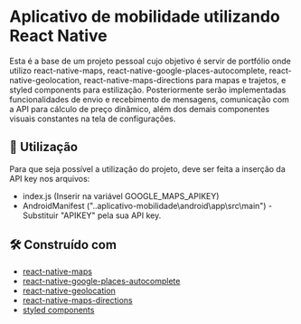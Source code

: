 # Aplicativo de mobilidade utilizando React Native

Esta é a base de um projeto pessoal cujo objetivo é servir de portfólio onde utilizo react-native-maps, react-native-google-places-autocomplete, react-native-geolocation, react-native-maps-directions para mapas e trajetos, e styled components para estilização.
Posteriormente serão implementadas funcionalidades de envio e recebimento de mensagens, comunicação com a API para cálculo de preço dinâmico, além dos demais componentes visuais constantes na tela de configurações.

## 🚀 Utilização

Para que seja possível a utilização do projeto, deve ser feita a inserção da API key nos arquivos:
 - index.js (Inserir na variável GOOGLE_MAPS_APIKEY)
 - AndroidManifest ("..aplicativo-mobilidade\android\app\src\main") - Substituir "APIKEY" pela sua API key.

## 🛠️ Construído com

* [react-native-maps](https://github.com/react-native-community/react-native-maps)
* [react-native-google-places-autocomplete](https://github.com/FaridSafi/react-native-google-places-autocomplete)
* [react-native-geolocation](https://github.com/react-native-community/react-native-geolocation)
* [react-native-maps-directions](https://github.com/bramus/react-native-maps-directions)
* [styled components ](https://styled-components.com/docs/basics)

